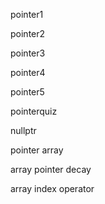 pointer1

pointer2

pointer3

pointer4

pointer5

pointerquiz

nullptr

pointer array

array pointer decay

array index operator
